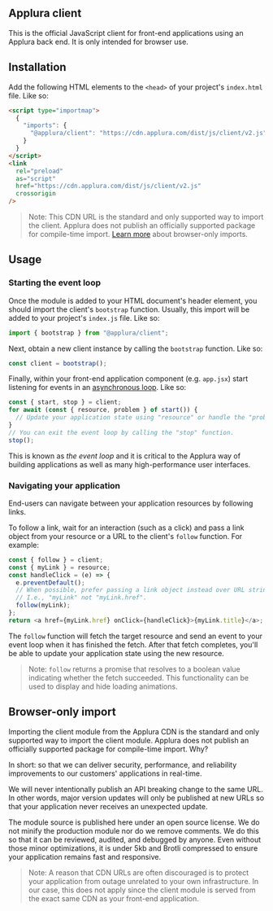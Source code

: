 ## Applura client

This is the official JavaScript client for front-end applications using an
Applura back end. It is only intended for browser use.

## Installation

Add the following HTML elements to the `<head>` of your project's `index.html`
file. Like so:

```html
<script type="importmap">
  {
    "imports": {
      "@applura/client": "https://cdn.applura.com/dist/js/client/v2.js"
    }
  }
</script>
<link
  rel="preload"
  as="script"
  href="https://cdn.applura.com/dist/js/client/v2.js"
  crossorigin
/>
```

> Note: This CDN URL is the standard and only supported way to import the
> client. Applura does not publish an officially supported package for
> compile-time import. [Learn more](#browser-only-import) about browser-only
> imports.

## Usage

### Starting the event loop

Once the module is added to your HTML document's header element, you should
import the client's `bootstrap` function. Usually, this import will be added to
your project's `index.js` file. Like so:

```javascript
import { bootstrap } from "@applura/client";
```

Next, obtain a new client instance by calling the `bootstrap` function. Like so:

```javascript
const client = bootstrap();
```

Finally, within your front-end application component (e.g. `app.jsx`) start
listening for events in an
[asynchronous loop](https://developer.mozilla.org/en-US/docs/Web/JavaScript/Reference/Statements/for-await...of).
Like so:

```javascript
const { start, stop } = client;
for await (const { resource, problem } of start()) {
  // Update your application state using "resource" or handle the "problem".
}
// You can exit the event loop by calling the "stop" function.
stop();
```

This is known as _the event loop_ and it is critical to the Applura way of
building applications as well as many high-performance user interfaces.

### Navigating your application

End-users can navigate between your application resources by following links.

To follow a link, wait for an interaction (such as a click) and pass a link
object from your resource or a URL to the client's `follow` function. For
example:

```javascript
const { follow } = client;
const { myLink } = resource;
const handleClick = (e) => {
  e.preventDefault();
  // When possible, prefer passing a link object instead over URL strings.
  // I.e., "myLink" not "myLink.href".
  follow(myLink);
};
return <a href={myLink.href} onClick={handleClick}>{myLink.title}</a>;
```

The `follow` function will fetch the target resource and send an event to your
event loop when it has finished the fetch. After that fetch completes, you'll be
able to update your application state using the new resource.

> Note: `follow` returns a promise that resolves to a boolean value indicating
> whether the fetch succeeded. This functionality can be used to display and
> hide loading animations.

## Browser-only import

Importing the client module from the Applura CDN is the standard and only
supported way to import the client module. Applura does not publish an
officially supported package for compile-time import. Why?

In short: so that we can deliver security, performance, and reliability
improvements to our customers' applications in real-time.

We will never intentionally publish an API breaking change to the same URL. In
other words, major version updates will only be published at new URLs so that
your application never receives an unexpected update.

The module source is published here under an open source license. We do not
minify the production module nor do we remove comments. We do this so that it
can be reviewed, audited, and debugged by anyone. Even without those minor
optimizations, it is under 5kb and Brotli compressed to ensure your application
remains fast and responsive.

> Note: A reason that CDN URLs are often discouraged is to protect your
> application from outage unrelated to your own infrastructure. In our case,
> this does not apply since the client module is served from the exact same CDN
> as your front-end application.
